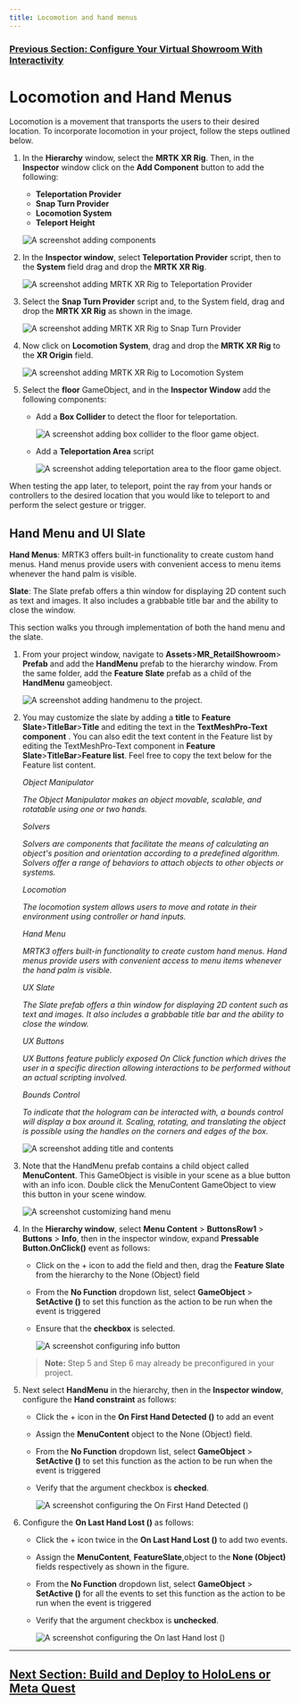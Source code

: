 ```yaml
---
title: Locomotion and hand menus
---
```

### [Previous Section: Configure Your Virtual Showroom With Interactivity](3-configure-virtual-showroom.md)

# Locomotion and Hand Menus

Locomotion is a movement that transports the users to their desired location. To incorporate locomotion in your project, follow the steps outlined below.

1. In the **Hierarchy** window, select the **MRTK XR Rig**. Then, in the **Inspector** window click on the **Add Component** button to add the following:

    - **Teleportation Provider**
    - **Snap Turn Provider**
    - **Locomotion System**
    - **Teleport Height**

    ![A screenshot adding components](img/components.png)

2. In the **Inspector window**, select **Teleportation Provider** script, then to the **System** field drag and drop the **MRTK XR Rig**.

    ![A screenshot adding MRTK XR Rig to Teleportation Provider](img/select-teleportation-provider.png)

3. Select the **Snap Turn Provider** script and, to the System field, drag and drop the **MRTK XR Rig** as shown in the image.  

    ![A screenshot adding MRTK XR Rig to Snap Turn Provider](img/select-snap-turn-provider.png)

4. Now click on **Locomotion System**, drag and drop the **MRTK XR Rig** to the **XR Origin** field.

    ![A screenshot adding MRTK XR Rig to Locomotion System](img/select-locomotion-system.png)

5. Select the **floor** GameObject, and in the **Inspector Window** add the following components:

    - Add a **Box Collider** to detect the floor for teleportation.

        ![A screenshot adding box collider to the floor game object.](img/add-box-collider-teleport.png)

    - Add a **Teleportation Area** script

        ![A screenshot adding teleportation area to the floor game object.](img/add-teleportion-area.png)

When testing the app later, to teleport, point the ray from your hands or controllers to the desired location that you would like to teleport to and perform the select gesture or trigger.

## Hand Menu and UI Slate

**Hand Menus**: MRTK3 offers built-in functionality to create custom hand menus. Hand menus provide users with convenient access to menu items whenever the hand palm is visible.

**Slate**: The Slate prefab offers a thin window for displaying 2D content such as text and images. It also includes a grabbable title bar and the ability to close the window.

This section walks you through implementation of both the hand menu and the slate.

1. From your project window, navigate to **Assets**>**MR_RetailShowroom**> **Prefab** and add the **HandMenu** prefab to the hierarchy window. From the same folder, add the **Feature Slate** prefab as a child of the **HandMenu** gameobject.

    ![A screenshot adding handmenu to the project.](img/hand-menu.png)

2. You may customize the slate by adding a **title** to **Feature Slate**>**TitleBar**>**Title** and editing the text in the **TextMeshPro-Text component** . You can also edit the text content in the Feature list by editing the TextMeshPro-Text component in **Feature Slate**>**TitleBar**>**Feature list**. Feel free to copy the text below for the Feature list content.

    *Object Manipulator*

    *The Object Manipulator makes an object movable, scalable, and rotatable using one or two hands.*
  
    *Solvers*

    *Solvers are components that facilitate the means of calculating an object's position and orientation according to a predefined algorithm. Solvers offer a range of behaviors to attach objects to other objects or systems.*
  
    *Locomotion*
  
    *The locomotion system allows users to move and rotate in their environment using controller or hand inputs.*

    *Hand Menu*

    *MRTK3 offers built-in functionality to create custom hand menus. Hand menus provide users with convenient access to menu items whenever the hand palm is visible.*

    *UX Slate*
  
    *The Slate prefab offers a thin window for displaying 2D content such as text and images. It also includes a grabbable title bar and the ability to close the window.*

    *UX Buttons*

    *UX Buttons feature publicly exposed On Click function which drives the user in a specific direction allowing interactions to be performed without an actual scripting involved.*

    *Bounds Control*

    *To indicate that the hologram can be interacted with, a bounds control will display a box around it. Scaling, rotating, and translating the object is possible using the handles on the corners and edges of the box.*

    ![A screenshot adding title and contents](img/feature-slate.png)

3. Note that the HandMenu prefab contains a child object called **MenuContent**. This GameObject is visible in your scene as a blue button with an info icon. Double click the MenuContent GameObject to view this button in your scene window.

    ![A screenshot customizing hand menu](img/customize-hand-menu.png)

4. In the **Hierarchy window**, select **Menu Content** > **ButtonsRow1** > **Buttons** > **Info**, then in the inspector window, expand **Pressable Button.OnClick()** event as follows:

    - Click on the + icon to add the field and then, drag the **Feature Slate** from the hierarchy to the None (Object) field

    - From the **No Function** dropdown list, select **GameObject** > **SetActive ()** to set this function as the action to be run when the event is triggered

    - Ensure that the **checkbox** is selected.

        ![A screenshot configuring info button](img/button-info.png)

    >**Note:**
    > Step 5 and Step 6 may already be preconfigured in your project.

5. Next select **HandMenu** in the hierarchy, then in the **Inspector window**, configure the **Hand constraint** as follows:

    - Click the + icon in the **On First Hand Detected ()** to add an event

    - Assign the **MenuContent** object to the None (Object) field.

    - From the **No Function** dropdown list, select **GameObject** > **SetActive ()** to set this function as the action to be run when the event is triggered

    - Verify that the argument checkbox is **checked**.

        ![A screenshot configuring the On First Hand Detected ()](img/on-first-hand-detected.png)

6. Configure the **On Last Hand Lost ()** as follows:

    - Click the + icon twice in the **On Last Hand Lost ()** to add two events.

    - Assign the **MenuContent**, **FeatureSlate**,object to the **None (Object)** fields respectively as shown in the figure.

    - From the **No Function** dropdown list, select **GameObject** > **SetActive ()** for all the events to set this function as the action to be run when the event is triggered

    - Verify that the argument checkbox is **unchecked**.

        ![A screenshot configuring the On last Hand lost ()](img/on-last-hand-lost.png)
---
## [Next Section: Build and Deploy to HoloLens or Meta Quest](5-build-deploy.md)
